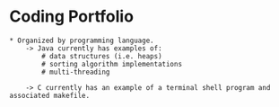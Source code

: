 Coding Portfolio
================

	* Organized by programming language.
		-> Java currently has examples of:
			# data structures (i.e. heaps)
			# sorting algorithm implementations
			# multi-threading

		-> C currently has an example of a terminal shell program and associated makefile.
